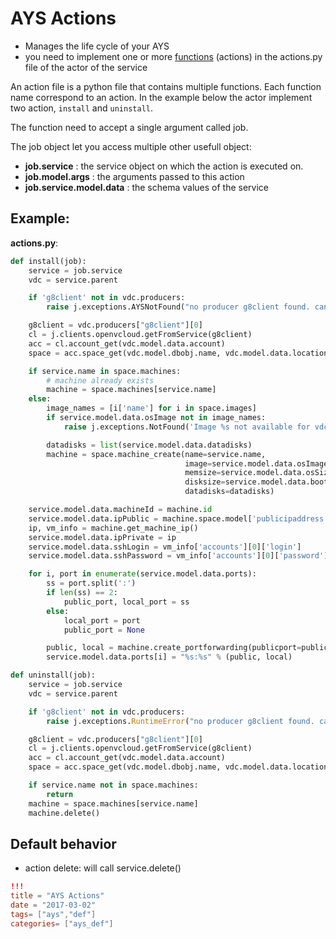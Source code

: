 # AYS Actions

- Manages the life cycle of your AYS
- you need to implement one or more [functions](http://www.python-course.eu/python3_functions.php) (actions) in the actions.py file of the actor of the service

An action file is a python file that contains multiple functions.
Each function name correspond to an action. In the example below the actor implement two action, `install` and `uninstall`.

The function need to accept a single argument called job.

The job object let you access multiple other usefull object:
- **job.service** : the service object on which the action is executed on.
- **job.model.args** : the arguments passed to this action
- **job.service.model.data** : the schema values of the service

## Example:

**actions.py**:

```python
def install(job):
    service = job.service
    vdc = service.parent

    if 'g8client' not in vdc.producers:
        raise j.exceptions.AYSNotFound("no producer g8client found. cannot continue init of %s" % service)

    g8client = vdc.producers["g8client"][0]
    cl = j.clients.openvcloud.getFromService(g8client)
    acc = cl.account_get(vdc.model.data.account)
    space = acc.space_get(vdc.model.dbobj.name, vdc.model.data.location)

    if service.name in space.machines:
        # machine already exists
        machine = space.machines[service.name]
    else:
        image_names = [i['name'] for i in space.images]
        if service.model.data.osImage not in image_names:
            raise j.exceptions.NotFound('Image %s not available for vdc %s' % (service.model.data.osImage, vdc.name))

        datadisks = list(service.model.data.datadisks)
        machine = space.machine_create(name=service.name,
                                       image=service.model.data.osImage,
                                       memsize=service.model.data.osSize,
                                       disksize=service.model.data.bootdiskSize,
                                       datadisks=datadisks)

    service.model.data.machineId = machine.id
    service.model.data.ipPublic = machine.space.model['publicipaddress']
    ip, vm_info = machine.get_machine_ip()
    service.model.data.ipPrivate = ip
    service.model.data.sshLogin = vm_info['accounts'][0]['login']
    service.model.data.sshPassword = vm_info['accounts'][0]['password']

    for i, port in enumerate(service.model.data.ports):
        ss = port.split(':')
        if len(ss) == 2:
            public_port, local_port = ss
        else:
            local_port = port
            public_port = None

        public, local = machine.create_portforwarding(publicport=public_port, localport=local_port, protocol='tcp')
        service.model.data.ports[i] = "%s:%s" % (public, local)

def uninstall(job):
    service = job.service
    vdc = service.parent

    if 'g8client' not in vdc.producers:
        raise j.exceptions.RuntimeError("no producer g8client found. cannot continue init of %s" % service)

    g8client = vdc.producers["g8client"][0]
    cl = j.clients.openvcloud.getFromService(g8client)
    acc = cl.account_get(vdc.model.data.account)
    space = acc.space_get(vdc.model.dbobj.name, vdc.model.data.location)

    if service.name not in space.machines:
        return
    machine = space.machines[service.name]
    machine.delete()
```

## Default behavior
   - action delete: will call service.delete()

```toml
!!!
title = "AYS Actions"
date = "2017-03-02"
tags= ["ays","def"]
categories= ["ays_def"]
```
